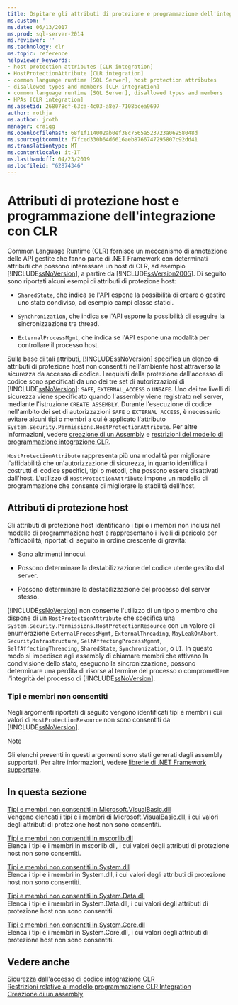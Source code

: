 ```yaml
---
title: Ospitare gli attributi di protezione e programmazione dell'integrazione con Common Language Runtime | Microsoft Docs
ms.custom: ''
ms.date: 06/13/2017
ms.prod: sql-server-2014
ms.reviewer: ''
ms.technology: clr
ms.topic: reference
helpviewer_keywords:
- host protection attributes [CLR integration]
- HostProtectionAttribute [CLR integration]
- common language runtime [SQL Server], host protection attributes
- disallowed types and members [CLR integration]
- common language runtime [SQL Server], disallowed types and members
- HPAs [CLR integration]
ms.assetid: 268078df-63ca-4c03-a8e7-7108bcea9697
author: rothja
ms.author: jroth
manager: craigg
ms.openlocfilehash: 68f1f114002ab0ef38c7565a523723a06958048d
ms.sourcegitcommit: f7fced330b64d6616aeb8766747295807c92dd41
ms.translationtype: MT
ms.contentlocale: it-IT
ms.lasthandoff: 04/23/2019
ms.locfileid: "62874346"
---
```

# <a name="host-protection-attributes-and-clr-integration-programming"></a>Attributi di protezione host e programmazione dell'integrazione con CLR
  Common Language Runtime (CLR) fornisce un meccanismo di annotazione delle API gestite che fanno parte di .NET Framework con determinati attributi che possono interessare un host di CLR, ad esempio [!INCLUDE[ssNoVersion](../../includes/ssnoversion-md.md)], a partire da [!INCLUDE[ssVersion2005](../../includes/ssversion2005-md.md)]. Di seguito sono riportati alcuni esempi di attributi di protezione host:  
  
-   `SharedState`, che indica se l'API espone la possibilità di creare o gestire uno stato condiviso, ad esempio campi classe statici.  
  
-   `Synchronization`, che indica se l'API espone la possibilità di eseguire la sincronizzazione tra thread.  
  
-   `ExternalProcessMgmt`, che indica se l'API espone una modalità per controllare il processo host.  
  
 Sulla base di tali attributi, [!INCLUDE[ssNoVersion](../../includes/ssnoversion-md.md)] specifica un elenco di attributi di protezione host non consentiti nell'ambiente host attraverso la sicurezza da accesso di codice. I requisiti della protezione dall'accesso di codice sono specificati da uno dei tre set di autorizzazioni di [!INCLUDE[ssNoVersion](../../includes/ssnoversion-md.md)]: `SAFE`, `EXTERNAL_ACCESS` o `UNSAFE`. Uno dei tre livelli di sicurezza viene specificato quando l'assembly viene registrato nel server, mediante l'istruzione `CREATE ASSEMBLY`. Durante l'esecuzione di codice nell'ambito dei set di autorizzazioni `SAFE` o `EXTERNAL_ACCESS`, è necessario evitare alcuni tipi o membri a cui è applicato l'attributo `System.Security.Permissions.HostProtectionAttribute`. Per altre informazioni, vedere [creazione di un Assembly](../clr-integration/assemblies/creating-an-assembly.md) e [restrizioni del modello di programmazione integrazione CLR](../clr-integration/database-objects/clr-integration-programming-model-restrictions.md).  
  
 `HostProtectionAttribute` rappresenta più una modalità per migliorare l'affidabilità che un'autorizzazione di sicurezza, in quanto identifica i costrutti di codice specifici, tipi o metodi, che possono essere disattivati dall'host. L'utilizzo di `HostProtectionAttribute` impone un modello di programmazione che consente di migliorare la stabilità dell'host.  
  
## <a name="host-protection-attributes"></a>Attributi di protezione host  
 Gli attributi di protezione host identificano i tipi o i membri non inclusi nel modello di programmazione host e rappresentano i livelli di pericolo per l'affidabilità, riportati di seguito in ordine crescente di gravità:  
  
-   Sono altrimenti innocui.  
  
-   Possono determinare la destabilizzazione del codice utente gestito dal server.  
  
-   Possono determinare la destabilizzazione del processo del server stesso.  
  
 [!INCLUDE[ssNoVersion](../../includes/ssnoversion-md.md)] non consente l'utilizzo di un tipo o membro che dispone di un `HostProtectionAttribute` che specifica una `System.Security.Permissions.HostProtectionResource` con un valore di enumerazione `ExternalProcessMgmt`, `ExternalThreading`, `MayLeakOnAbort`, `SecurityInfrastructure`, `SelfAffectingProcessMgmnt`, `SelfAffectingThreading`, `SharedState`, `Synchronization`, o `UI`. In questo modo si impedisce agli assembly di chiamare membri che attivano la condivisione dello stato, eseguono la sincronizzazione, possono determinare una perdita di risorse al termine del processo o compromettere l'integrità del processo di [!INCLUDE[ssNoVersion](../../includes/ssnoversion-md.md)].  
  
### <a name="disallowed-types-and-members"></a>Tipi e membri non consentiti  
 Negli argomenti riportati di seguito vengono identificati tipi e membri i cui valori di `HostProtectionResource` non sono consentiti da [!INCLUDE[ssNoVersion](../../includes/ssnoversion-md.md)].  
  
> [!NOTE]  
>  Gli elenchi presenti in questi argomenti sono stati generati dagli assembly supportati.  Per altre informazioni, vedere [librerie di .NET Framework supportate](../clr-integration/database-objects/supported-net-framework-libraries.md).  
  
## <a name="in-this-section"></a>In questa sezione  
 [Tipi e membri non consentiti in Microsoft.VisualBasic.dll](disallowed-types-and-members-in-microsoft-visualbasic-dll.md)  
 Vengono elencati i tipi e i membri di Microsoft.VisualBasic.dll, i cui valori degli attributi di protezione host non sono consentiti.  
  
 [Tipi e membri non consentiti in mscorlib.dll](disallowed-types-and-members-in-mscorlib-dll.md)  
 Elenca i tipi e i membri in mscorlib.dll, i cui valori degli attributi di protezione host non sono consentiti.  
  
 [Tipi e membri non consentiti in System.dll](disallowed-types-and-members-in-system-dll.md)  
 Elenca i tipi e i membri in System.dll, i cui valori degli attributi di protezione host non sono consentiti.  
  
 [Tipi e membri non consentiti in System.Data.dll](disallowed-types-and-members-in-system-data-dll.md)  
 Elenca i tipi e i membri in System.Data.dll, i cui valori degli attributi di protezione host non sono consentiti.  
  
 [Tipi e membri non consentiti in System.Core.dll](disallowed-types-and-members-in-system-core-dll.md)  
 Elenca i tipi e i membri in System.Core.dll, i cui valori degli attributi di protezione host non sono consentiti.  
  
## <a name="see-also"></a>Vedere anche  
 [Sicurezza dall'accesso di codice integrazione CLR](../clr-integration/security/clr-integration-code-access-security.md)   
 [Restrizioni relative al modello programmazione CLR Integration](../clr-integration/database-objects/clr-integration-programming-model-restrictions.md)   
 [Creazione di un assembly](../clr-integration/assemblies/creating-an-assembly.md)  
  
  

